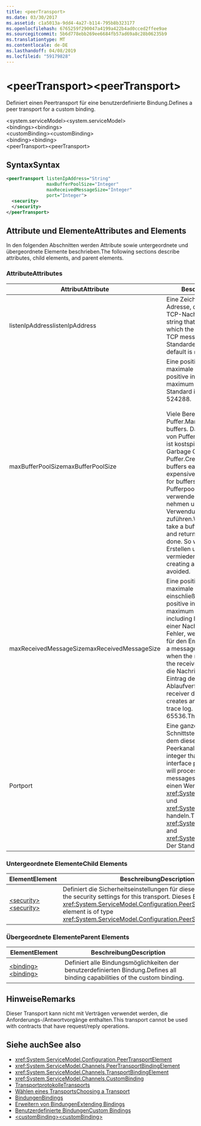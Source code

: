 ```yaml
---
title: <peerTransport>
ms.date: 03/30/2017
ms.assetid: c1a5013a-9dd4-4a27-b114-795b8b323177
ms.openlocfilehash: 6765259f290047a4199a422b4ad0cced2ffee9ae
ms.sourcegitcommit: 5b6d778ebb269ee6684fb57ad69a8c28b06235b9
ms.translationtype: MT
ms.contentlocale: de-DE
ms.lasthandoff: 04/08/2019
ms.locfileid: "59179828"
---
```

# <a name="peertransport"></a><span data-ttu-id="57a6b-101">\<peerTransport></span><span class="sxs-lookup"><span data-stu-id="57a6b-101">\<peerTransport></span></span>
<span data-ttu-id="57a6b-102">Definiert einen Peertransport für eine benutzerdefinierte Bindung.</span><span class="sxs-lookup"><span data-stu-id="57a6b-102">Defines a peer transport for a custom binding.</span></span>  
  
 <span data-ttu-id="57a6b-103">\<system.serviceModel></span><span class="sxs-lookup"><span data-stu-id="57a6b-103">\<system.serviceModel></span></span>  
<span data-ttu-id="57a6b-104">\<bindings></span><span class="sxs-lookup"><span data-stu-id="57a6b-104">\<bindings></span></span>  
<span data-ttu-id="57a6b-105">\<customBinding></span><span class="sxs-lookup"><span data-stu-id="57a6b-105">\<customBinding></span></span>  
<span data-ttu-id="57a6b-106">\<binding></span><span class="sxs-lookup"><span data-stu-id="57a6b-106">\<binding></span></span>  
<span data-ttu-id="57a6b-107">\<peerTransport></span><span class="sxs-lookup"><span data-stu-id="57a6b-107">\<peerTransport></span></span>  
  
## <a name="syntax"></a><span data-ttu-id="57a6b-108">Syntax</span><span class="sxs-lookup"><span data-stu-id="57a6b-108">Syntax</span></span>  
  
```xml  
<peerTransport listenIpAddress="String"
               maxBufferPoolSize="Integer"
               maxReceivedMessageSize="Integer"
               port="Integer">
  <security>
  </security>
</peerTransport>
```  
  
## <a name="attributes-and-elements"></a><span data-ttu-id="57a6b-109">Attribute und Elemente</span><span class="sxs-lookup"><span data-stu-id="57a6b-109">Attributes and Elements</span></span>  
 <span data-ttu-id="57a6b-110">In den folgenden Abschnitten werden Attribute sowie untergeordnete und übergeordnete Elemente beschrieben.</span><span class="sxs-lookup"><span data-stu-id="57a6b-110">The following sections describe attributes, child elements, and parent elements.</span></span>  
  
### <a name="attributes"></a><span data-ttu-id="57a6b-111">Attribute</span><span class="sxs-lookup"><span data-stu-id="57a6b-111">Attributes</span></span>  
  
|<span data-ttu-id="57a6b-112">Attribut</span><span class="sxs-lookup"><span data-stu-id="57a6b-112">Attribute</span></span>|<span data-ttu-id="57a6b-113">Beschreibung</span><span class="sxs-lookup"><span data-stu-id="57a6b-113">Description</span></span>|  
|---------------|-----------------|  
|<span data-ttu-id="57a6b-114">listenIpAddress</span><span class="sxs-lookup"><span data-stu-id="57a6b-114">listenIpAddress</span></span>|<span data-ttu-id="57a6b-115">Eine Zeichenfolge mit einer IP-Adresse, die der Peerknoten auf TCP-Nachrichten überwacht.</span><span class="sxs-lookup"><span data-stu-id="57a6b-115">A string that specifies an IP address on which the peer node will listen for TCP messages.</span></span> <span data-ttu-id="57a6b-116">Die Standardeinstellung ist `null`.</span><span class="sxs-lookup"><span data-stu-id="57a6b-116">The default is `null`.</span></span>|  
|<span data-ttu-id="57a6b-117">maxBufferPoolSize</span><span class="sxs-lookup"><span data-stu-id="57a6b-117">maxBufferPoolSize</span></span>|<span data-ttu-id="57a6b-118">Eine positive ganze Zahl, die die maximale Pufferpoolgröße angibt.</span><span class="sxs-lookup"><span data-stu-id="57a6b-118">A positive integer that specifies the maximum size of the buffer pool.</span></span> <span data-ttu-id="57a6b-119">Der Standard ist 524288.</span><span class="sxs-lookup"><span data-stu-id="57a6b-119">The default is 524288.</span></span><br /><br /> <span data-ttu-id="57a6b-120">Viele Bereiche von WCF verwenden Puffer.</span><span class="sxs-lookup"><span data-stu-id="57a6b-120">Many parts of WCF use buffers.</span></span> <span data-ttu-id="57a6b-121">Das Erstellen und Zerstören von Puffern bei jeder Verwendung ist kostspielig. Dasselbe gilt für die Garbage Collection für Puffer.</span><span class="sxs-lookup"><span data-stu-id="57a6b-121">Creating and destroying buffers each time they are used is expensive, and garbage collection for buffers is also expensive.</span></span> <span data-ttu-id="57a6b-122">Bei Pufferpools können Sie einen zu verwendenden Puffer aus dem Pool nehmen und ihn nach der Verwendung wieder dem Pool zuführen.</span><span class="sxs-lookup"><span data-stu-id="57a6b-122">With buffer pools, you can take a buffer from the pool, use it, and return it to the pool once you are done.</span></span> <span data-ttu-id="57a6b-123">So wird der Aufwand beim Erstellen und Zerstören von Puffern vermieden.</span><span class="sxs-lookup"><span data-stu-id="57a6b-123">Thus the overhead in creating and destroying buffers is avoided.</span></span>|  
|<span data-ttu-id="57a6b-124">maxReceivedMessageSize</span><span class="sxs-lookup"><span data-stu-id="57a6b-124">maxReceivedMessageSize</span></span>|<span data-ttu-id="57a6b-125">Eine positive ganze Zahl, die die maximale Nachrichtengröße in Byte, einschließlich Header, festlegt.</span><span class="sxs-lookup"><span data-stu-id="57a6b-125">A positive integer that defines the maximum message size in bytes including headers.</span></span> <span data-ttu-id="57a6b-126">Der Absender einer Nachricht erhält einen SOAP-Fehler, wenn die Nachricht zu groß für den Empfänger ist.</span><span class="sxs-lookup"><span data-stu-id="57a6b-126">The sender of a message receives a SOAP fault when the message is too large for the receiver.</span></span> <span data-ttu-id="57a6b-127">Der Empfänger verwirft die Nachricht und erstellt einen Eintrag des Ereignisses im Ablaufverfolgungsprotokoll.</span><span class="sxs-lookup"><span data-stu-id="57a6b-127">The receiver drops the message and creates an entry of the event in the trace log.</span></span> <span data-ttu-id="57a6b-128">Der Standard ist 65536.</span><span class="sxs-lookup"><span data-stu-id="57a6b-128">The default is 65536.</span></span>|  
|<span data-ttu-id="57a6b-129">Port</span><span class="sxs-lookup"><span data-stu-id="57a6b-129">port</span></span>|<span data-ttu-id="57a6b-130">Eine ganze Zahl, die den Netzwerk-Schnittstellenanschluss angibt, an dem diese Bindung TCP-Peerkanalnachrichten verarbeitet.</span><span class="sxs-lookup"><span data-stu-id="57a6b-130">An integer that specifies the network interface port on which this binding will process peer channel TCP messages.</span></span> <span data-ttu-id="57a6b-131">Dabei muss es sich um einen Wert zwischen <xref:System.Net.IPEndPoint.MinPort> und <xref:System.Net.IPEndPoint.MaxPort> handeln.</span><span class="sxs-lookup"><span data-stu-id="57a6b-131">This value must be between <xref:System.Net.IPEndPoint.MinPort> and <xref:System.Net.IPEndPoint.MaxPort>.</span></span> <span data-ttu-id="57a6b-132">Der Standard ist 0.</span><span class="sxs-lookup"><span data-stu-id="57a6b-132">The default is 0.</span></span>|  
  
### <a name="child-elements"></a><span data-ttu-id="57a6b-133">Untergeordnete Elemente</span><span class="sxs-lookup"><span data-stu-id="57a6b-133">Child Elements</span></span>  
  
|<span data-ttu-id="57a6b-134">Element</span><span class="sxs-lookup"><span data-stu-id="57a6b-134">Element</span></span>|<span data-ttu-id="57a6b-135">Beschreibung</span><span class="sxs-lookup"><span data-stu-id="57a6b-135">Description</span></span>|  
|-------------|-----------------|  
|[<span data-ttu-id="57a6b-136">\<security></span><span class="sxs-lookup"><span data-stu-id="57a6b-136">\<security></span></span>](../../../../../docs/framework/configure-apps/file-schema/wcf/security-of-peertransport.md)|<span data-ttu-id="57a6b-137">Definiert die Sicherheitseinstellungen für diesen Transport.</span><span class="sxs-lookup"><span data-stu-id="57a6b-137">Defines the security settings for this transport.</span></span> <span data-ttu-id="57a6b-138">Dieses Element ist vom Typ <xref:System.ServiceModel.Configuration.PeerSecurityElement>.</span><span class="sxs-lookup"><span data-stu-id="57a6b-138">This element is of type <xref:System.ServiceModel.Configuration.PeerSecurityElement>.</span></span>|  
  
### <a name="parent-elements"></a><span data-ttu-id="57a6b-139">Übergeordnete Elemente</span><span class="sxs-lookup"><span data-stu-id="57a6b-139">Parent Elements</span></span>  
  
|<span data-ttu-id="57a6b-140">Element</span><span class="sxs-lookup"><span data-stu-id="57a6b-140">Element</span></span>|<span data-ttu-id="57a6b-141">Beschreibung</span><span class="sxs-lookup"><span data-stu-id="57a6b-141">Description</span></span>|  
|-------------|-----------------|  
|[<span data-ttu-id="57a6b-142">\<binding></span><span class="sxs-lookup"><span data-stu-id="57a6b-142">\<binding></span></span>](../../../../../docs/framework/misc/binding.md)|<span data-ttu-id="57a6b-143">Definiert alle Bindungsmöglichkeiten der benutzerdefinierten Bindung.</span><span class="sxs-lookup"><span data-stu-id="57a6b-143">Defines all binding capabilities of the custom binding.</span></span>|  
  
## <a name="remarks"></a><span data-ttu-id="57a6b-144">Hinweise</span><span class="sxs-lookup"><span data-stu-id="57a6b-144">Remarks</span></span>  
 <span data-ttu-id="57a6b-145">Dieser Transport kann nicht mit Verträgen verwendet werden, die Anforderungs-/Antwortvorgänge enthalten.</span><span class="sxs-lookup"><span data-stu-id="57a6b-145">This transport cannot be used with contracts that have request/reply operations.</span></span>  
  
## <a name="see-also"></a><span data-ttu-id="57a6b-146">Siehe auch</span><span class="sxs-lookup"><span data-stu-id="57a6b-146">See also</span></span>

- <xref:System.ServiceModel.Configuration.PeerTransportElement>
- <xref:System.ServiceModel.Channels.PeerTransportBindingElement>
- <xref:System.ServiceModel.Channels.TransportBindingElement>
- <xref:System.ServiceModel.Channels.CustomBinding>
- [<span data-ttu-id="57a6b-147">Transportprotokolle</span><span class="sxs-lookup"><span data-stu-id="57a6b-147">Transports</span></span>](../../../../../docs/framework/wcf/feature-details/transports.md)
- [<span data-ttu-id="57a6b-148">Wählen eines Transports</span><span class="sxs-lookup"><span data-stu-id="57a6b-148">Choosing a Transport</span></span>](../../../../../docs/framework/wcf/feature-details/choosing-a-transport.md)
- [<span data-ttu-id="57a6b-149">Bindungen</span><span class="sxs-lookup"><span data-stu-id="57a6b-149">Bindings</span></span>](../../../../../docs/framework/wcf/bindings.md)
- [<span data-ttu-id="57a6b-150">Erweitern von Bindungen</span><span class="sxs-lookup"><span data-stu-id="57a6b-150">Extending Bindings</span></span>](../../../../../docs/framework/wcf/extending/extending-bindings.md)
- [<span data-ttu-id="57a6b-151">Benutzerdefinierte Bindungen</span><span class="sxs-lookup"><span data-stu-id="57a6b-151">Custom Bindings</span></span>](../../../../../docs/framework/wcf/extending/custom-bindings.md)
- [<span data-ttu-id="57a6b-152">\<customBinding></span><span class="sxs-lookup"><span data-stu-id="57a6b-152">\<customBinding></span></span>](../../../../../docs/framework/configure-apps/file-schema/wcf/custombinding.md)
